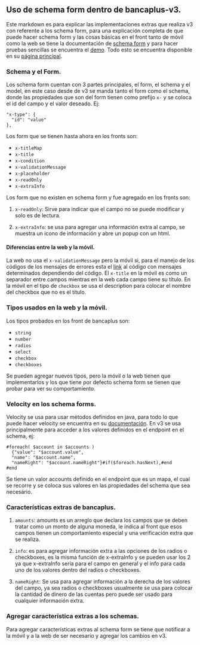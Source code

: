 ## Uso de schema form dentro de bancaplus-v3.

Este markdown es para explicar las implementaciones extras que realiza
v3 con referente a los schema form, para una explicación completa de que
puede hacer schema form y las cosas básicas en el front tanto de móvil 
como la web se tiene la documentación de 
[schema form](https://github.com/json-schema-form/angular-schema-form/blob/master/docs/index.md)
y para hacer pruebas sencillas se encuentra el 
[demo](http://schemaform.io/examples/bootstrap-example.html). Todo esto 
se encuentra disponible en su [página principal](http://schemaform.io/). 

### Schema y el Form.

Los schema form cuentan con 3 partes principales, el form, el schema y 
el model, en este caso desde de v3 se manda tanto el form como el schema,
donde las propiedades que son del form tienen como prefijo `x-` y se 
coloca el id del campo y el valor deseado. Ej:

```
"x-type": {
  "id": "value"
},
```

Los form que se tienen hasta ahora en los fronts son:

- `x-titleMap`
- `x-title`
- `x-condition`
- `x-validationMessage`
- `x-placeholder`
- `x-readOnly`
- `x-extraInfo`

Los form que no existen en schema form y fue agregado en los fronts son:

1. `x-readOnly`: Sirve para indicar que el campo no se puede modificar 
y solo es de lectura.

2. `x-extraInfo`: se usa para agregar una información extra al campo, 
se muestra un icono de información y abre un popup con un html.

#### Diferencias entre la web y la móvil.

La web no usa el `x-validationMessage` pero la móvil si, para el manejo 
de los códigos de los mensajes de errores esta el 
[link](https://github.com/json-schema-form/angular-schema-form/blob/development/src/services/sf-error-message.provider.js)
al código con mensajes determinados dependiendo del código. El `x-title` 
en la móvil es como un separador entre campos mientras en la web cada 
campo tiene su título. En la móvil en el tipo de `checkbox` se usa el 
description para colocar el nombre del checkbox que no es el título.

### Tipos usados en la web y la móvil.

Los tipos probados en los front de bancaplus son:

- `string`
- `number`
- `radios`
- `select`
- `checkbox`
- `checkboxes`

Se pueden agregar nuevos tipos, pero la móvil o la web tienen que 
implementarlos y los que tiene por defecto schema form se tienen que 
probar para ver su comportamiento.

### Velocity en los schema forms.

Velocity se usa para usar métodos definidos en java, para todo lo que
puede hacer velocity se encuentra en su 
[documentación](http://velocity.apache.org/engine/2.0/user-guide.html#about-this-guide).
En v3 se usa principalmente para acceder a los valores definidos en
el endpoint en el schema, ej:

```
#foreach( $account in $accounts )
  {"value": "$account.value",
  "name": "$account.name",
  "nameRight": "$account.nameRight"}#if($foreach.hasNext),#end
#end
``` 

Se tiene un valor accounts definido en el endpoint que es un mapa,
el cual se recorre y se coloca sus valores en las propiedades del 
schema que sea necesario.

### Características extras de bancaplus.

1. `amounts`: amounts es un arreglo que declara los campos que se deben
tratar como un monto de alguna moneda, le indica al front que esos 
campos tienen un comportamiento especial y una verificación extra que 
se realiza.

2. `info`: es para agregar información extra a las opciones de los 
radios o checkboxes, es la misma función de x-extraInfo y se pueden 
usar los 2 ya que x-extraInfo sería para el campo en general y el info
para cada uno de los valores dentro del radios o checkboxes.

3. `nameRight`: Se usa para agregar información a la derecha de los
valores del campo, ya sea radios o checkboxes usualmente se usa para 
colocar la cantidad de dinero de las cuentas pero puede ser usado para
cualquier información extra.

### Agregar característica extras a los schemas.

Para agregar características extras al schema form se tiene que 
notificar a la móvil y a la web de ser necesario y agregar los cambios
en v3.


